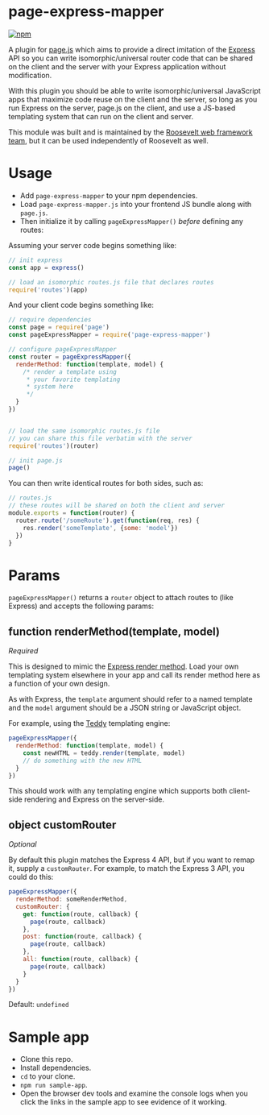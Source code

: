 page-express-mapper
===

[![npm](https://img.shields.io/npm/v/page-express-mapper.svg)](https://www.npmjs.com/package/page-express-mapper)

A plugin for [page.js](http://visionmedia.github.io/page.js/) which aims to provide a direct imitation of the [Express](http://expressjs.com/) API so you can write isomorphic/universal router code that can be shared on the client and the server with your Express application without modification.

With this plugin you should be able to write isomorphic/universal JavaScript apps that maximize code reuse on the client and the server, so long as you run Express on the server, page.js on the client, and use a JS-based templating system that can run on the client and server.

This module was built and is maintained by the [Roosevelt web framework](https://github.com/rooseveltframework/roosevelt) [team](https://github.com/orgs/rooseveltframework/people), but it can be used independently of Roosevelt as well.

Usage
===

- Add `page-express-mapper` to your npm dependencies.
- Load `page-express-mapper.js` into your frontend JS bundle along with `page.js`.
- Then initialize it by calling `pageExpressMapper()` *before* defining any routes:

Assuming your server code begins something like:

```js
// init express
const app = express()

// load an isomorphic routes.js file that declares routes
require('routes')(app)
```

And your client code begins something like:

```js
// require dependencies
const page = require('page')
const pageExpressMapper = require('page-express-mapper')

// configure pageExpressMapper
const router = pageExpressMapper({
  renderMethod: function(template, model) {
    /* render a template using
     * your favorite templating
     * system here
     */
  }
})


// load the same isomorphic routes.js file
// you can share this file verbatim with the server
require('routes')(router)

// init page.js
page()
```

You can then write identical routes for both sides, such as:

```js
// routes.js
// these routes will be shared on both the client and server
module.exports = function(router) {
  router.route('/someRoute').get(function(req, res) {
    res.render('someTemplate', {some: 'model'})
  })
}
```

Params
===

`pageExpressMapper()` returns a `router` object to attach routes to (like Express) and accepts the following params:

function renderMethod(template, model)
---

*Required*

This is designed to mimic the [Express render method](http://expressjs.com/api.html#app.render). Load your own templating system elsewhere in your app and call its render method here as a function of your own design.

As with Express, the `template` argument should refer to a named template and the `model` argument should be a JSON string or JavaScript object.

For example, using the [Teddy](https://github.com/rooseveltframework/teddy) templating engine:

```js
pageExpressMapper({
  renderMethod: function(template, model) {
    const newHTML = teddy.render(template, model)
    // do something with the new HTML
  }
})
```

This should work with any templating engine which supports both client-side rendering and Express on the server-side.

object customRouter
---

*Optional*

By default this plugin matches the Express 4 API, but if you want to remap it, supply a `customRouter`. For example, to match the Express 3 API, you could do this:

```js
pageExpressMapper({
  renderMethod: someRenderMethod,
  customRouter: {
    get: function(route, callback) {
      page(route, callback)
    },
    post: function(route, callback) {
      page(route, callback)
    },
    all: function(route, callback) {
      page(route, callback)
    }
  }
})
```

Default: `undefined`

Sample app
===

- Clone this repo.
- Install dependencies.
- `cd` to your clone.
- `npm run sample-app`.
- Open the browser dev tools and examine the console logs when you click the links in the sample app to see evidence of it working.
